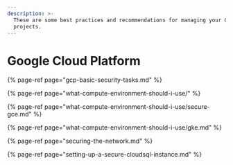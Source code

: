 ```yaml
---
description: >-
  These are some best practices and recommendations for managing your GCP
  projects.
---
```


# Google Cloud Platform

{% page-ref page="gcp-basic-security-tasks.md" %}

{% page-ref page="what-compute-environment-should-i-use/" %}

{% page-ref page="what-compute-environment-should-i-use/secure-gce.md" %}

{% page-ref page="what-compute-environment-should-i-use/gke.md" %}

{% page-ref page="securing-the-network.md" %}

{% page-ref page="setting-up-a-secure-cloudsql-instance.md" %}



